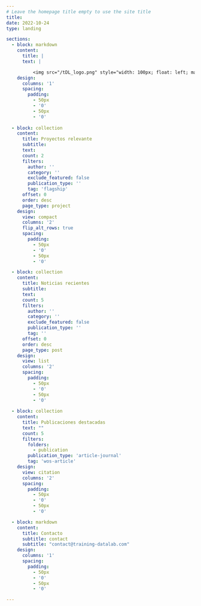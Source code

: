 ```yaml
---
# Leave the homepage title empty to use the site title
title:
date: 2022-10-24
type: landing

sections:
  - block: markdown
    content:
      title: |
      text: |

          <img src="/tDL_logo.png" style="width: 100px; float: left; margin-right: 30px"> <p align="justify"><font size="3">Desde 2020, nuestro grupo ha sido un punto de encuentro para investigadores en diferentes etapas de su carrera y con distintos trasfondos que comparten un interés común por las aplicaciones de la ciencia de datos y computacional en ciencias sociales en tres áreas interconectadas: **minería de datos**, **modelamiento econométrico** y **aprendizaje automático e inteligencia artificial**.</font></p>
    design:
      columns: '1'
      spacing:
        padding:
          - 50px
          - '0'
          - 50px
          - '0'
  
  - block: collection
    content:
      title: Proyectos relevante
      subtitle:
      text:
      count: 2
      filters:
        author: ''
        category: ''
        exclude_featured: false
        publication_type: ''
        tag: 'flagship'
      offset: 0
      order: desc
      page_type: project
    design:
      view: compact
      columns: '2'
      flip_alt_rows: true
      spacing:
        padding:
          - 50px
          - '0'
          - 50px
          - '0'

  - block: collection
    content:
      title: Noticias recientes
      subtitle:
      text:
      count: 5
      filters:
        author: ''
        category: ''
        exclude_featured: false
        publication_type: ''
        tag: ''
      offset: 0
      order: desc
      page_type: post
    design:
      view: list
      columns: '2'
      spacing:
        padding:
          - 50px
          - '0'
          - 50px
          - '0'
 
  - block: collection
    content:
      title: Publicaciones destacadas
      text: ""
      count: 5
      filters:
        folders:
          - publication
        publication_type: 'article-journal'
        tag: 'wos-article'
    design:
      view: citation
      columns: '2'
      spacing:
        padding:
          - 50px
          - '0'
          - 50px
          - '0'

  - block: markdown
    content:
      title: Contacto
      subtitle: contact
      subtitle: "contact@training-datalab.com"
    design:
      columns: '1'
      spacing:
        padding:
          - 50px
          - '0'
          - 50px
          - '0'

---
```


